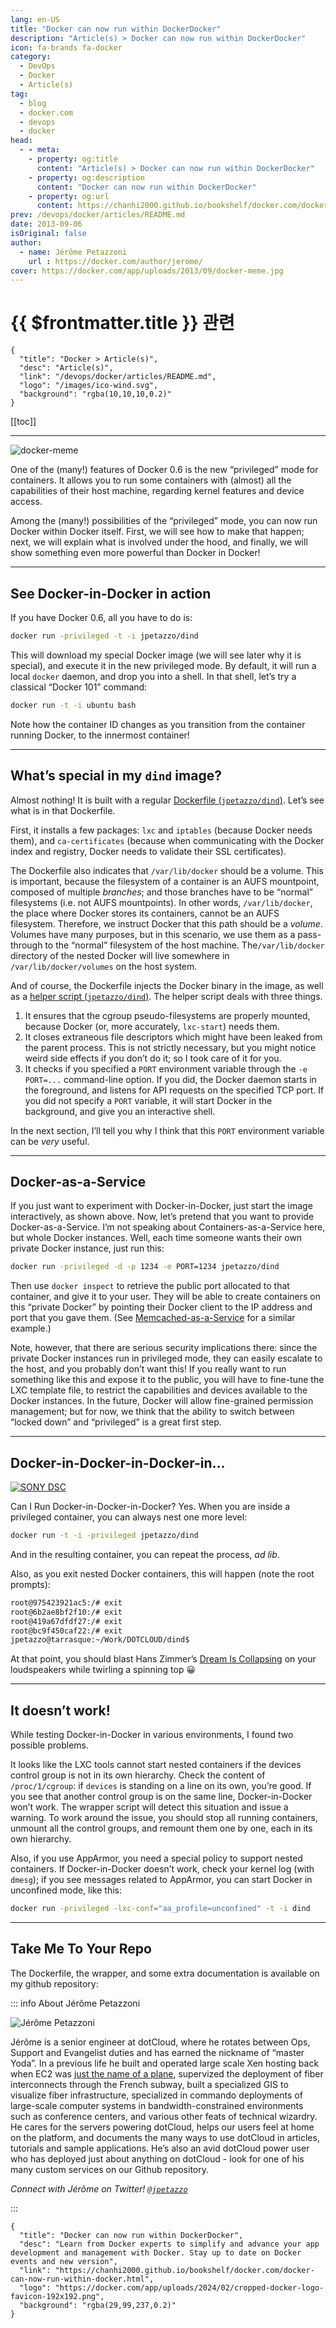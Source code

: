 ```yaml
---
lang: en-US
title: "Docker can now run within DockerDocker"
description: "Article(s) > Docker can now run within DockerDocker"
icon: fa-brands fa-docker
category:
  - DevOps
  - Docker
  - Article(s)
tag:
  - blog
  - docker.com
  - devops
  - docker
head:
  - - meta:
    - property: og:title
      content: "Article(s) > Docker can now run within DockerDocker"
    - property: og:description
      content: "Docker can now run within DockerDocker"
    - property: og:url
      content: https://chanhi2000.github.io/bookshelf/docker.com/docker-can-now-run-within-docker.html
prev: /devops/docker/articles/README.md
date: 2013-09-06
isOriginal: false
author:
  - name: Jérôme Petazzoni
    url : https://docker.com/author/jerome/
cover: https://docker.com/app/uploads/2013/09/docker-meme.jpg
---
```


# {{ $frontmatter.title }} 관련

```component VPCard
{
  "title": "Docker > Article(s)",
  "desc": "Article(s)",
  "link": "/devops/docker/articles/README.md",
  "logo": "/images/ico-wind.svg",
  "background": "rgba(10,10,10,0.2)"
}
```

[[toc]]

---

<SiteInfo
  name="Docker can now run within DockerDocker"
  desc="Learn from Docker experts to simplify and advance your app development and management with Docker. Stay up to date on Docker events and new version"
  url="https://docker.com/blog/docker-can-now-run-within-docker"
  logo="https://docker.com/app/uploads/2024/02/cropped-docker-logo-favicon-192x192.png"
  preview="https://docker.com/app/uploads/2013/09/docker-meme.jpg"/>

![docker-meme](https://docker.com/app/uploads/2013/09/docker-meme.jpg)

One of the (many!) features of Docker 0.6 is the new “privileged” mode for containers. It allows you to run some containers with (almost) all the capabilities of their host machine, regarding kernel features and device access.

Among the (many!) possibilities of the “privileged” mode, you can now run Docker within Docker itself. First, we will see how to make that happen; next, we will explain what is involved under the hood, and finally, we will show something even more powerful than Docker in Docker!

---

## See Docker-in-Docker in action

If you have Docker 0.6, all you have to do is:

```sh
docker run -privileged -t -i jpetazzo/dind
```

This will download my special Docker image (we will see later why it is special), and execute it in the new privileged mode. By default, it will run a local `docker` daemon, and drop you into a shell. In that shell, let’s try a classical “Docker 101” command:

```sh
docker run -t -i ubuntu bash
```

Note how the container ID changes as you transition from the container running Docker, to the innermost container!

---

## What’s special in my `dind` image?

Almost nothing! It is built with a regular [Dockerfile (<VPIcon icon="iconfont icon-github"/>`jpetazzo/dind`)](https://github.com/jpetazzo/dind/blob/master/Dockerfile). Let’s see what is in that Dockerfile.

First, it installs a few packages: `lxc` and `iptables` (because Docker needs them), and `ca-certificates` (because when communicating with the Docker index and registry, Docker needs to validate their SSL certificates).

The Dockerfile also indicates that `/var/lib/docker` should be a volume. This is important, because the filesystem of a container is an AUFS mountpoint, composed of multiple *branches*; and those branches have to be “normal” filesystems (i.e. not AUFS mountpoints). In other words, `/var/lib/docker`, the place where Docker stores its containers, cannot be an AUFS filesystem. Therefore, we instruct Docker that this path should be a *volume*. Volumes have many purposes, but in this scenario, we use them as a pass-through to the “normal” filesystem of the host machine. The`/var/lib/docker` directory of the nested Docker will live somewhere in `/var/lib/docker/volumes` on the host system.

And of course, the Dockerfile injects the Docker binary in the image, as well as a [helper script (<VPIcon icon="iconfont icon-github"/>`jpetazzo/dind`)](https://github.com/jpetazzo/dind/blob/master/wrapdocker). The helper script deals with three things.

1. It ensures that the cgroup pseudo-filesystems are properly mounted, because Docker (or, more accurately, `lxc-start`) needs them.
2. It closes extraneous file descriptors which might have been leaked from the parent process. This is not strictly necessary, but you might notice weird side effects if you don’t do it; so I took care of it for you.
3. It checks if you specified a `PORT` environment variable through the `-e PORT=...` command-line option. If you did, the Docker daemon starts in the foreground, and listens for API requests on the specified TCP port. If you did not specify a `PORT` variable, it will start Docker in the background, and give you an interactive shell.

In the next section, I’ll tell you why I think that this `PORT` environment variable can be *very* useful.

---

## Docker-as-a-Service

If you just want to experiment with Docker-in-Docker, just start the image interactively, as shown above. Now, let’s pretend that you want to provide Docker-as-a-Service. I’m not speaking about Containers-as-a-Service here, but whole Docker instances. Well, each time someone wants their own private Docker instance, just run this:

```sh
docker run -privileged -d -p 1234 -e PORT=1234 jpetazzo/dind
```

Then use `docker inspect` to retrieve the public port allocated to that container, and give it to your user. They will be able to create containers on this “private Docker” by pointing their Docker client to the IP address and port that you gave them. (See [<VPIcon icon="fas fa-globe"/>Memcached-as-a-Service](http://memcachedasaservice.com/) for a similar example.)

Note, however, that there are serious security implications there: since the private Docker instances run in privileged mode, they can easily escalate to the host, and you probably don’t want this! If you really want to run something like this and expose it to the public, you will have to fine-tune the LXC template file, to restrict the capabilities and devices available to the Docker instances. In the future, Docker will allow fine-grained permission management; but for now, we think that the ability to switch between “locked down” and “privileged” is a great first step.

---

## Docker-in-Docker-in-Docker-in…

[![SONY DSC](https://docker.com/app/uploads/2013/08/DSC03438.jpg "- DSC03438")](https://docker.com/app/uploads/2013/08/DSC03438.jpg)

Can I Run Docker-in-Docker-in-Docker? Yes. When you are inside a privileged container, you can always nest one more level:

```sh
docker run -t -i -privileged jpetazzo/dind
```

And in the resulting container, you can repeat the process, *ad lib*.

Also, as you exit nested Docker containers, this will happen (note the root prompts):

```sh
root@975423921ac5:/# exit
root@6b2ae8bf2f10:/# exit
root@419a67dfdf27:/# exit
root@bc9f450caf22:/# exit
jpetazzo@tarrasque:~/Work/DOTCLOUD/dind$
```

At that point, you should blast Hans Zimmer’s [<VPIcon icon="fa-brands fa-youtube"/>Dream Is Collapsing](http://youtu.be/_IdA7aV4ftY) on your loudspeakers while twirling a spinning top 😀

---

## It doesn’t work!

While testing Docker-in-Docker in various environments, I found two possible problems.

It looks like the LXC tools cannot start nested containers if the devices control group is not in its own hierarchy. Check the content of `/proc/1/cgroup`: if `devices` is standing on a line on its own, you’re good. If you see that another control group is on the same line, Docker-in-Docker won’t work. The wrapper script will detect this situation and issue a warning. To work around the issue, you should stop all running containers, unmount all the control groups, and remount them one by one, each in its own hierarchy.

Also, if you use AppArmor, you need a special policy to support nested containers. If Docker-in-Docker doesn’t work, check your kernel log (with `dmesg`); if you see messages related to AppArmor, you can start Docker in unconfined mode, like this:

```sh
docker run -privileged -lxc-conf="aa_profile=unconfined" -t -i dind
```

---

## Take Me To Your Repo

The Dockerfile, the wrapper, and some extra documentation is available on my github repository:

<SiteInfo
  name="jpetazzo/dind"
  desc="Docker in Docker."
  url="https://github.com/jpetazzo/dind/"
  logo="https://github.githubassets.com/favicons/favicon-dark.svg"
  preview="https://opengraph.githubassets.com/ccdf7e84b1db9d4e9b952072e3ae466c345238f1745ae54933842a6b382c222f/jpetazzo/dind"/>

::: info About Jérôme Petazzoni

![Jérôme Petazzoni](https://docker.com/app/uploads/2013/08/jerome_docker_in_docker_squ.jpg)

Jérôme is a senior engineer at dotCloud, where he rotates between Ops, Support and Evangelist duties and has earned the nickname of “master Yoda”. In a previous life he built and operated large scale Xen hosting back when EC2 was [<VPIcon icon="fa-brands fa-wikipedia-w"/>just the name of a plane](http://en.wikipedia.org/wiki/Cessna_EC-2), supervized the deployment of fiber interconnects through the French subway, built a specialized GIS to visualize fiber infrastructure, specialized in commando deployments of large-scale computer systems in bandwidth-constrained environments such as conference centers, and various other feats of technical wizardry. He cares for the servers powering dotCloud, helps our users feel at home on the platform, and documents the many ways to use dotCloud in articles, tutorials and sample applications. He’s also an avid dotCloud power user who has deployed just about anything on dotCloud - look for one of his many custom services on our Github repository.

*Connect with Jérôme on Twitter! [<VPIcon icon="fa-brands fa-x-twitter"/>`@jpetazzo`](https://x.com/jpetazzo)*

:::

<!-- TODO: add ARTICLE CARD -->
```component VPCard
{
  "title": "Docker can now run within DockerDocker",
  "desc": "Learn from Docker experts to simplify and advance your app development and management with Docker. Stay up to date on Docker events and new version",
  "link": "https://chanhi2000.github.io/bookshelf/docker.com/docker-can-now-run-within-docker.html",
  "logo": "https://docker.com/app/uploads/2024/02/cropped-docker-logo-favicon-192x192.png",
  "background": "rgba(29,99,237,0.2)"
}
```
